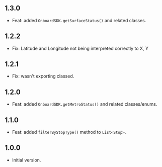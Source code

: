 ## 1.3.0

- Feat: added `OnboardSDK.getSurfaceStatus()` and related classes.
## 1.2.2

- Fix: Latitude and Longitude not being interpreted correctly to X, Y
## 1.2.1

- Fix: wasn't exporting classed.
## 1.2.0

- Feat: added `OnboardSDK.getMetroStatus()` and related classes/enums.
## 1.1.0

- Feat: added `filterByStopType()` method to `List<Stop>`.
## 1.0.0

- Initial version.
